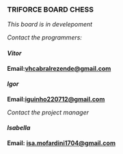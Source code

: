 ### TRIFORCE BOARD CHESS

*This board is in develepoment*

*Contact the programmers:*

#### *Vitor*
**Email:vhcabralrezende@gmail.com**
#### *Igor*
**Email:iguinho220712@gmail.com**

*Contact the project manager*

#### *Isabella*
**Email: isa.mofardini1704@gmail.com**